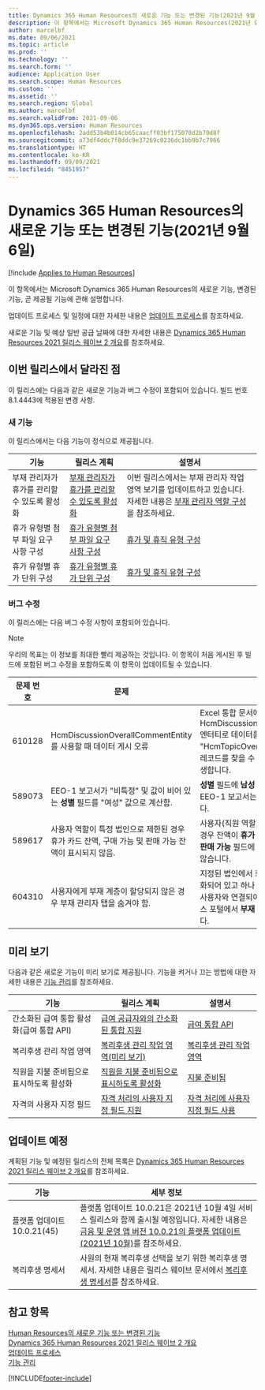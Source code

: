 ```yaml
---
title: Dynamics 365 Human Resources의 새로운 기능 또는 변경된 기능(2021년 9월 6일)
description: 이 항목에서는 Microsoft Dynamics 365 Human Resources(2021년 9월 6일)의 새로 추가되거나 변경된 기능에 관해 설명합니다.
author: marcelbf
ms.date: 09/06/2021
ms.topic: article
ms.prod: ''
ms.technology: ''
ms.search.form: ''
audience: Application User
ms.search.scope: Human Resources
ms.custom: ''
ms.assetid: ''
ms.search.region: Global
ms.author: marcelbf
ms.search.validFrom: 2021-09-06
ms.dyn365.ops.version: Human Resources
ms.openlocfilehash: 2add53b4b014cb65caacff03bf175078d2b70d8f
ms.sourcegitcommit: a73df4ddc7f8ddc9e37269c0236dc1bb9b7c7966
ms.translationtype: HT
ms.contentlocale: ko-KR
ms.lasthandoff: 09/09/2021
ms.locfileid: "8451957"
---
```

# <a name="whats-new-or-changed-in-dynamics-365-human-resources-september-6-2021"></a>Dynamics 365 Human Resources의 새로운 기능 또는 변경된 기능(2021년 9월 6일)

[!include [Applies to Human Resources](../includes/applies-to-hr.md)]

이 항목에서는 Microsoft Dynamics 365 Human Resources의 새로운 기능, 변경된 기능, 곧 제공될 기능에 관해 설명합니다.

업데이트 프로세스 및 일정에 대한 자세한 내용은 [업데이트 프로세스](hr-admin-setup-update-process.md)를 참조하세요.

새로운 기능 및 예상 일반 공급 날짜에 대한 자세한 내용은 [Dynamics 365 Human Resources 2021 릴리스 웨이브 2 개요](/dynamics365-release-plan/2021wave2/human-resources/dynamics365-human-resources/)를 참조하세요.

## <a name="in-this-release"></a>이번 릴리스에서 달라진 점

이 릴리스에는 다음과 같은 새로운 기능과 버그 수정이 포함되어 있습니다. 빌드 번호 8.1.4443에 적용된 변경 사항.

### <a name="new-features"></a>새 기능

이 릴리스에서는 다음 기능이 정식으로 제공됩니다.

| 기능 | 릴리스 계획 | 설명서 |
|---|---|---|
| 부재 관리자가 휴가를 관리할 수 있도록 활성화 | [부재 관리자가 휴가를 관리할 수 있도록 활성화](/dynamics365-release-plan/2021wave1/human-resources/dynamics365-human-resources/enable-absence-manager-manage-leave) | 이번 릴리스에서는 부재 관리자 작업 영역 보기를 업데이트하고 있습니다. 자세한 내용은 [부재 관리자 역할 구성](https://go.microsoft.com/fwlink/?linkid=2168107)을 참조하세요. |
| 휴가 유형별 첨부 파일 요구 사항 구성 | [휴가 유형별 첨부 파일 요구 사항 구성](/dynamics365-release-plan/2021wave1/human-resources/dynamics365-human-resources/mandate-attachments-specific-leave-types) | [휴가 및 휴직 유형 구성](https://go.microsoft.com/fwlink/?linkid=2168108) |
| 휴가 유형별 휴가 단위 구성 | [휴가 유형별 휴가 단위 구성](/dynamics365-release-plan/2021wave1/human-resources/dynamics365-human-resources/configure-leave-units-per-leave-type) | [휴가 및 휴직 유형 구성](https://go.microsoft.com/fwlink/?linkid=2168215) |

### <a name="bug-fixes"></a>버그 수정

이 릴리스에는 다음 버그 수정 사항이 포함되어 있습니다.

> [!NOTE]
> 우리의 목표는 이 정보를 최대한 빨리 제공하는 것입니다. 이 항목이 처음 게시된 후 빌드에 포함된 버그 수정을 포함하도록 이 항목이 업데이트될 수 있습니다.

| 문제 번호 | 문제 | 설명 |
|---|---|---|
| 610128 | HcmDiscussionOverallCommentEntity를 사용할 때 데이터 게시 오류 | Excel 통합 문서에서 HcmDiscussionOverralCommentEntity 엔터티로 데이터를 게시하면 "HcmTopicOverrall 유형의 데이터 원본 레코드를 찾을 수 없습니다."라는 오류가 발생합니다. |
| 589073 | EEO-1 보고서가 "비특정" 및 값이 비어 있는 **성별** 필드를 "여성" 값으로 계산함. | **성별** 필드에 **남성** 이 지정되지 않은 경우 EEO-1 보고서는 기본값 **여성** 을 생성합니다. |
| 589617 | 사용자 역할이 특정 법인으로 제한된 경우 휴가 카드 잔액, 구매 가능 및 판매 가능 잔액이 표시되지 않음. | 사용자(직원 역할)가 특정 법인으로 제한된 경우 잔액이 **휴가 잔액** 카드와 **구매 가능** 및 **판매 가능** 필드에 잔액이 올바르게 표시되지 않습니다. |
| 604310 | 사용자에게 부재 계층이 할당되지 않은 경우 부재 관리자 탭을 숨겨야 함. | 지정된 법인에서 회사 간 매개 변수가 활성화되어 있고 하나 이상의 부재 계층 구조가 사용자와 연결되어 있지 않은 한 셀프 서비스 포털에서 **부재 관리자** 탭을 숨겨야 합니다. |

## <a name="in-preview"></a>미리 보기

다음과 같은 새로운 기능이 미리 보기로 제공됩니다. 기능을 켜거나 끄는 방법에 대한 자세한 내용은 [기능 관리](hr-admin-manage-features.md)를 참조하세요.

| 기능 | 릴리스 계획 | 설명서 |
|---|---|---|
| 간소화된 급여 통합 활성화(급여 통합 API) | [급여 공급자와의 간소화된 통합 지원](/dynamics365-release-plan/2021wave1/human-resources/dynamics365-human-resources/enable-simplified-integration-payroll-providers) | [급여 통합 API](hr-admin-integration-payroll-api-introduction.md) |
| 복리후생 관리 작업 영역 | [복리후생 관리 작업 영역(미리 보기)](/dynamics365-release-plan/2020wave2/human-resources/dynamics365-human-resources/benefits-management-workspace) | [복리후생 관리 작업 영역](hr-benefits-management-workspace.md) |
| 직원을 지불 준비됨으로 표시하도록 활성화 | [직원을 지불 준비됨으로 표시하도록 활성화](/dynamics365-release-plan/2021wave1/human-resources/dynamics365-human-resources/enable-employees-be-marked-as-ready-pay) | [지불 준비됨](/dynamics365/human-resources/hr-compensation-payroll) |
| 자격의 사용자 지정 필드 |[자격 처리의 사용자 지정 필드 지원](/dynamics365-release-plan/2021wave1/human-resources/dynamics365-human-resources/custom-field-support-benefits-management) | [자격 처리에 사용자 지정 필드 사용](/dynamics365/human-resources/hr-benefits-setup-eligibility-rules#using-custom-fields-in-eligibility-rules) |

## <a name="coming-soon"></a>업데이트 예정

계획된 기능 및 예정된 릴리스의 전체 목록은 [Dynamics 365 Human Resources 2021 릴리스 웨이브 2 개요](/dynamics365-release-plan/2021wave2/human-resources/dynamics365-human-resources/)를 참조하세요.

| 기능 | 세부 정보 |
|---|---|
| 플랫폼 업데이트 10.0.21(45) | 플랫폼 업데이트 10.0.21은 2021년 10월 4일 서비스 릴리스와 함께 출시될 예정입니다. 자세한 내용은 [금융 및 운영 앱 버전 10.0.21의 플랫폼 업데이트(2021년 10월)](/dynamics365/fin-ops-core/dev-itpro/get-started/whats-new-platform-updates-10-0-21)를 참조하세요. |
| 복리후생 명세서 | 사원의 현재 복리후생 선택을 보기 위한 복리후생 명세서. 자세한 내용은 릴리스 웨이브 문서에서 [복리후생 명세서](/dynamics365-release-plan/2021wave1/human-resources/dynamics365-human-resources/benefits-summary-statement)를 참조하세요. |

## <a name="see-also"></a>참고 항목

[Human Resources의 새로운 기능 또는 변경된 기능](hr-admin-whats-new.md)</br>
[Dynamics 365 Human Resources 2021 릴리스 웨이브 2 개요](/dynamics365-release-plan/2021wave2/human-resources/dynamics365-human-resources/)</br>
[업데이트 프로세스](hr-admin-setup-update-process.md)</br>
[기능 관리](hr-admin-manage-features.md)

[!INCLUDE[footer-include](../includes/footer-banner.md)]
